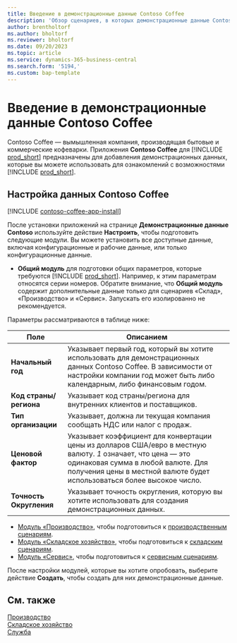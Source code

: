 ```yaml
---
title: Введение в демонстрационные данные Contoso Coffee
description: 'Обзор сценариев, в которых демонстрационные данные Contoso Coffee могут помочь вам узнать, как использовать возможности Business Central.'
author: brentholtorf
ms.author: bholtorf
ms.reviewer: bholtorf
ms.date: 09/20/2023
ms.topic: article
ms.service: dynamics-365-business-central
ms.search.form: '5194,'
ms.custom: bap-template
---
```


# Введение в демонстрационные данные Contoso Coffee

Contoso Coffee — вымышленная компания, производящая бытовые и коммерческие кофеварки. Приложения **Contoso Coffee** для [!INCLUDE [prod_short](../includes/prod_short.md)] предназначены для добавления демонстрационных данных, которые вы можете использовать для ознакомлений с возможностями [!INCLUDE [prod_short](../includes/prod_short.md)].  

## Настройка данных Contoso Coffee

[!INCLUDE [contoso-coffee-app-install](../includes/contoso-coffee-app-install.md)]

После установки приложений на странице **Демонстрационные данные Contoso** используйте действие **Настроить**, чтобы подготовить следующие модули. Вы можете установить все доступные данные, включая конфигурационные и рабочие данные, или только конфигурационные данные.

 - **Общий модуль** для подготовки общих параметров, которые требуются [!INCLUDE [prod_short](../includes/prod_short.md)]. Например, к этим параметрам относятся серии номеров. Обратите внимание, что **Общий модуль** содержит дополнительные данные только для сценариев «Склад», «Производство» и «Сервис». Запускать его изолированно не рекомендуется.

Параметры рассматриваются в таблице ниже:  

|Поле  |Описанием  |
|---------|---------|
|**Начальный год** |Указывает первый год, который вы хотите использовать для демонстрационных данных Contoso Coffee. В зависимости от настройки компании год может быть либо календарным, либо финансовым годом.|
|**Код страны/региона**|Указывает код страны/региона для внутренних клиентов и поставщиков.|
|**Тип организации**    |Указывает, должна ли текущая компания сообщать НДС или налог с продаж. |
|**Ценовой фактор**     |Указывает коэффициент для конвертации цены из долларов США/евро в местную валюту. *1* означает, что цена — это одинаковая сумма в любой валюте. Для получения цены в местной валюте будет использоваться более высокое число. |
|**Точность Округления**  |Указывает точность округления, которую вы хотите использовать для создания демонстрационных данных.|

 - [Модуль «Производство»](manufacturing/contoso-coffee-manufacturing-intro.md), чтобы подготовиться к [производственным сценариям](manufacturing/contoso-coffee-manufacturing-intro.md#scenarios).
 - [Модуль «Складское хозяйство»](warehousing/contoso-coffee-warehousing-intro.md), чтобы подготовиться к [складским сценариям](warehousing/contoso-coffee-warehousing-intro.md#scenarios).
 - [Модуль «Сервис»](service/contoso-coffee-service-intro.md), чтобы подготовиться к [сервисным сценариям](service/contoso-coffee-service-intro.md#scenarios).

После настройки модулей, которые вы хотите опробовать, выберите действие **Создать**, чтобы создать для них демонстрационные данные.

## См. также

[Производство](../production-manage-manufacturing.md)  
[Складское хозяйство](../warehouse-manage-warehouse.md)  
[Служба](../service-service.md)
<!-- [Projects and Jobs](../projects-manage-projects.md) -->


